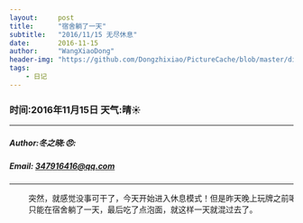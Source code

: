 ```yaml
---
layout:     post
title:      "宿舍躺了一天"
subtitle:   "2016/11/15 无尽休息"
date:       2016-11-15
author:     "WangXiaoDong"
header-img: "https://github.com/Dongzhixiao/PictureCache/blob/master/diaryPic/20161115.jpg?raw=true"
tags:
    - 日记
---
```


### 时间:2016年11月15日 天气:晴:sunny:
-----
#####   Author:冬之晓::angry::
#####   Email: 347916416@qq.com
----------

<pre>
    突然，就感觉没事可干了，今天开始进入休息模式！但是昨天晚上玩牌之前喝了点酒，因此今天头非常疼，没办法，
    只能在宿舍躺了一天，最后吃了点泡面，就这样一天就混过去了。
</pre>
